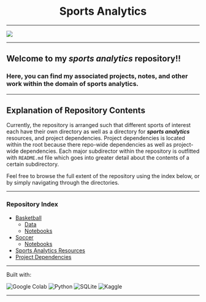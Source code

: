 <h1 align='center'> Sports Analytics </h1>


---

<img src="https://unsplash.com/photos/hZFXVjeS73A/download?force=true">

---

## Welcome to my *sports analytics* repository!!

### Here, you can find my associated projects, notes, and other work within the domain of sports analytics.

---

## Explanation of Repository Contents

Currently, the repository is arranged such that different sports of interest each have their own directory as well as a directory for ***sports analytics*** resources, and project dependencies. Project dependencies is located within the root because there repo-wide dependencies as well as project-wide dependencies. Each major subdirector within the repository is outfitted with `README.md` file which goes into greater detail about the contents of a certain subdirectory.

Feel free to browse the full extent of the repository using the index below, or by simply navigating through the directories.

---

### Repository Index 

- [Basketball](https://github.com/wyattowalsh/sports-analytics/tree/main/basketball)
  - [Data](https://github.com/wyattowalsh/sports-analytics/tree/main/basketball/data)
  - [Notebooks](https://github.com/wyattowalsh/sports-analytics/tree/main/basketball/notebooks)
- [Soccer](https://github.com/wyattowalsh/sports-analytics/tree/main/soccer)
  - [Notebooks](https://github.com/wyattowalsh/sports-analytics/tree/main/soccer/notebooks)
- [Sports Analytics Resources](https://github.com/wyattowalsh/sports-analytics/blob/main/resources.md)
- [Project Dependencies](https://github.com/wyattowalsh/sports-analytics/tree/main/dependencies)

---

Built with:

<img alt="Google Colab" src="https://img.shields.io/badge/googlecolab%20-%23F9AB00.svg?&style=for-the-badge&logo=Google-Colab&logoColor=white"> <img alt="Python" src="https://img.shields.io/badge/python%20-%2314354C.svg?&style=for-the-badge&logo=python&logoColor=white"> <img alt="SQLite" src="https://img.shields.io/badge/sqlite%20-%23003B57.svg?&style=for-the-badge&logo=sqlite&logoColor=white"> <img alt="Kaggle" src="https://img.shields.io/badge/kaggle%20-%2320BEFF.svg?&style=for-the-badge&logo=kaggle&logoColor=white">

---


